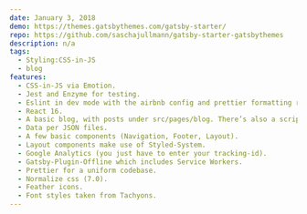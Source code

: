 ```yaml
---
date: January 3, 2018
demo: https://themes.gatsbythemes.com/gatsby-starter/
repo: https://github.com/saschajullmann/gatsby-starter-gatsbythemes
description: n/a
tags:
  - Styling:CSS-in-JS
  - blog
features:
  - CSS-in-JS via Emotion.
  - Jest and Enzyme for testing.
  - Eslint in dev mode with the airbnb config and prettier formatting rules.
  - React 16.
  - A basic blog, with posts under src/pages/blog. There’s also a script which creates a new Blog entry (post.sh).
  - Data per JSON files.
  - A few basic components (Navigation, Footer, Layout).
  - Layout components make use of Styled-System.
  - Google Analytics (you just have to enter your tracking-id).
  - Gatsby-Plugin-Offline which includes Service Workers.
  - Prettier for a uniform codebase.
  - Normalize css (7.0).
  - Feather icons.
  - Font styles taken from Tachyons.
---
```

